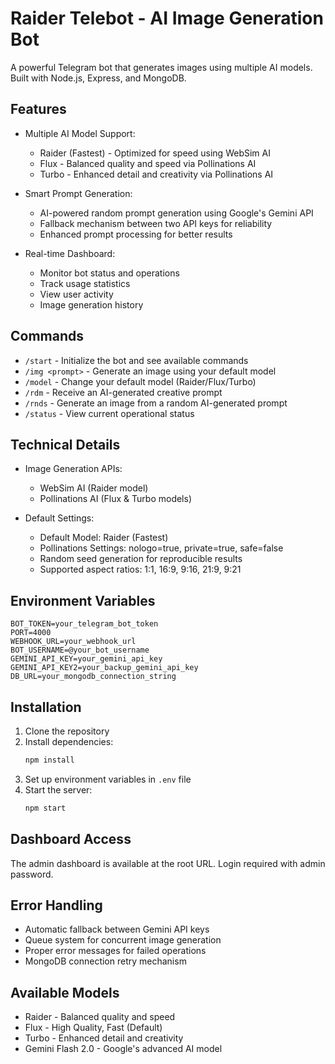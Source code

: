 # Raider Telebot - AI Image Generation Bot

A powerful Telegram bot that generates images using multiple AI models. Built with Node.js, Express, and MongoDB.

## Features

- Multiple AI Model Support:
  - Raider (Fastest) - Optimized for speed using WebSim AI
  - Flux - Balanced quality and speed via Pollinations AI
  - Turbo - Enhanced detail and creativity via Pollinations AI

- Smart Prompt Generation:
  - AI-powered random prompt generation using Google's Gemini API
  - Fallback mechanism between two API keys for reliability
  - Enhanced prompt processing for better results

- Real-time Dashboard:
  - Monitor bot status and operations
  - Track usage statistics
  - View user activity
  - Image generation history

## Commands

- `/start` - Initialize the bot and see available commands
- `/img <prompt>` - Generate an image using your default model
- `/model` - Change your default model (Raider/Flux/Turbo)
- `/rdm` - Receive an AI-generated creative prompt
- `/rnds` - Generate an image from a random AI-generated prompt
- `/status` - View current operational status

## Technical Details

- Image Generation APIs:
  - WebSim AI (Raider model)
  - Pollinations AI (Flux & Turbo models)

- Default Settings:
  - Default Model: Raider (Fastest)
  - Pollinations Settings: nologo=true, private=true, safe=false
  - Random seed generation for reproducible results
  - Supported aspect ratios: 1:1, 16:9, 9:16, 21:9, 9:21

## Environment Variables

```env
BOT_TOKEN=your_telegram_bot_token
PORT=4000
WEBHOOK_URL=your_webhook_url
BOT_USERNAME=@your_bot_username
GEMINI_API_KEY=your_gemini_api_key
GEMINI_API_KEY2=your_backup_gemini_api_key
DB_URL=your_mongodb_connection_string
```

## Installation

1. Clone the repository
2. Install dependencies:
   ```bash
   npm install
   ```
3. Set up environment variables in `.env` file
4. Start the server:
   ```bash
   npm start
   ```

## Dashboard Access

The admin dashboard is available at the root URL. Login required with admin password.

## Error Handling

- Automatic fallback between Gemini API keys
- Queue system for concurrent image generation
- Proper error messages for failed operations
- MongoDB connection retry mechanism

## Available Models
- Raider - Balanced quality and speed
- Flux - High Quality, Fast (Default)
- Turbo - Enhanced detail and creativity
- Gemini Flash 2.0 - Google's advanced AI model